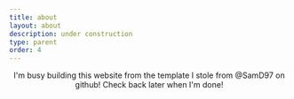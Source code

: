 ```yaml
---
title: about
layout: about
description: under construction
type: parent
order: 4
---
```


<div class="section main">
	<div class="container">
		<p markdown="1" style="text-align: center;">
I'm busy building this website from the template I stole from @SamD97 on github! Check back later when I'm done!
		</p>
	</div>
</div>